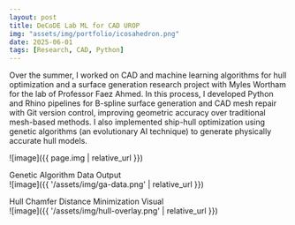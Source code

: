```yaml
---
layout: post
title: DeCoDE Lab ML for CAD UROP
img: "assets/img/portfolio/icosahedron.png"
date: 2025-06-01
tags: [Research, CAD, Python]
---
```

Over the summer, I worked on CAD and machine learning algorithms for hull optimization and a surface generation research project with Myles Wortham for the lab of Professor Faez Ahmed. In this process, I developed Python and Rhino pipelines for B-spline surface generation and CAD mesh repair with Git version control, improving geometric accuracy over traditional mesh-based methods. I also implemented ship-hull optimization using genetic algorithms (an evolutionary AI technique) to generate physically accurate hull models.

![image]({{ page.img | relative_url }})  

Genetic Algorithm Data Output  
![image]({{ '/assets/img/ga-data.png' | relative_url }})

Hull Chamfer Distance Minimization Visual  
![image]({{ '/assets/img/hull-overlay.png' | relative_url }})
